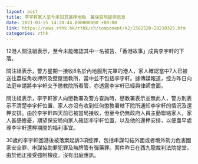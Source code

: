 ```yaml
---
layout: post
title: 李宇軒家人至今未知其還押地點　冀保安局提供信息
date: 2021-03-25 14:28:44.000000000 +08:00
link: https://news.rthk.hk/rthk/ch/component/k2/1582520-20210325.htm
categories: rthk
---
```


12港人關注組表示，至今未能確認其中一名被告、「香港故事」成員李宇軒的下落。

關注組表示，警方星期一接收8名於內地服刑完畢的港人，家人確認當中7人已被送往荔枝角收押所及壁屋懲教所，當中並不包括李宇軒。據傳媒報道，控方昨日向法庭申請將李宇軒交予懲教院所看管，亦透露李宇軒已經與律師會面。

關注組表示，李宇軒家人向懲教署及警方查詢時，懲教署表示並無此人，警方則表示不清楚李宇軒位置，家人亦沒有收到任何懲教署轄下院所通知李宇軒的情況及還柙安排。由於李宇軒四天前已被當局接收，但至今仍無政府人員主動聯絡家人，家人甚感擔憂，期望保安局向家人確認李宇軒位置，以及他的還柙安排，以便盡早處理李宇軒還柙期間的福利事宜。

30歲的李宇軒回港後被落案起訴3項控罪，包括串謀勾結外國或者境外勢力危害國家安全罪、串謀協助罪犯罪及無牌管有彈藥罪。案件昨日在西九龍裁判法院提堂，由於他正接受強制檢疫，沒有出庭應訊。
